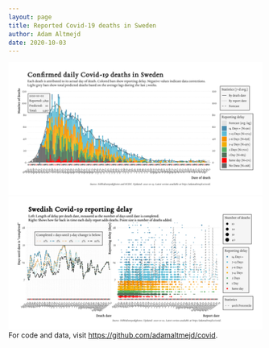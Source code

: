 ```yaml
---
layout: page
title: Reported Covid-19 deaths in Sweden
author: Adam Altmejd
date: 2020-10-03
---
```


![Graph of Swedish Covid-19 deaths with reporting delay.](deaths_lag_sweden_2020-10-03.png "Swedish Covid-19 deaths.")
![Graph of Swedish Covid-19 reporting delay in daily deaths.](lag_trend_sweden_2020-10-03.png "Trend in Swedish Covid-19 mortality reporting delay.")
For code and data, visit <https://github.com/adamaltmejd/covid>.
